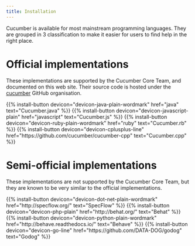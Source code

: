 ```yaml
---
title: Installation
---
```


Cucumber is available for most mainstream programming languages.
They are grouped in 3 classification to make it easier for users to find help in the right place.

# Official implementations

These implementations are supported by the Cucumber Core Team, and documented on this web site.
Their source code is hosted under the [cucumber](https://github.com/cucumber) GitHub organisation.

<div class="columns">
  {{% install-button devicon="devicon-java-plain-wordmark" href="java" text="Cucumber.java" %}}
  {{% install-button devicon="devicon-javascript-plain" href="javascript" text="Cucumber.js" %}}
  {{% install-button devicon="devicon-ruby-plain-wordmark" href="ruby" text="Cucumber.rb" %}}
  {{% install-button devicon="devicon-cplusplus-line" href="https://github.com/cucumber/cucumber-cpp" text="Cucumber.cpp" %}}
</div>

# Semi-official implementations

These implementations are not supported by the Cucumber Core Team, but they are
known to be very similar to the official implementations.

<div class="columns">
  {{% install-button devicon="devicon-dot-net-plain-wordmark" href="http://specflow.org/" text="SpecFlow" %}}
  {{% install-button devicon="devicon-php-plain" href="http://behat.org/" text="Behat" %}}
  {{% install-button devicon="devicon-python-plain-wordmark" href="http://behave.readthedocs.io/" text="Behave" %}}
  {{% install-button devicon="devicon-go-line" href="https://github.com/DATA-DOG/godog" text="Godog" %}}
</div>
